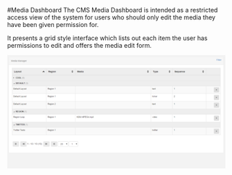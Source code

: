<!--toc=tour-->
#Media Dashboard
The CMS Media Dashboard is intended as a restricted access view of the system for users who should only edit the media they have been given permission for.

It presents a grid style interface which lists out each item the user has permissions to edit and offers the media edit form.

![Media Dashboard](img/tour_cms_media_dashboard.png)